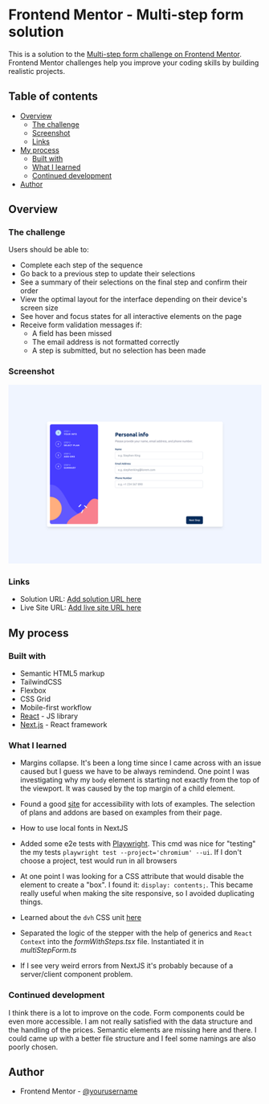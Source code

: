 # Frontend Mentor - Multi-step form solution

This is a solution to the [Multi-step form challenge on Frontend Mentor](https://www.frontendmentor.io/challenges/multistep-form-YVAnSdqQBJ). Frontend Mentor challenges help you improve your coding skills by building realistic projects.

## Table of contents

- [Overview](#overview)
  - [The challenge](#the-challenge)
  - [Screenshot](#screenshot)
  - [Links](#links)
- [My process](#my-process)
  - [Built with](#built-with)
  - [What I learned](#what-i-learned)
  - [Continued development](#continued-development)
- [Author](#author)

## Overview

### The challenge

Users should be able to:

- Complete each step of the sequence
- Go back to a previous step to update their selections
- See a summary of their selections on the final step and confirm their order
- View the optimal layout for the interface depending on their device's screen size
- See hover and focus states for all interactive elements on the page
- Receive form validation messages if:
  - A field has been missed
  - The email address is not formatted correctly
  - A step is submitted, but no selection has been made

### Screenshot

![](./screenshot.png)

### Links

- Solution URL: [Add solution URL here](https://github.com/stchristian/multi-step-form-main)
- Live Site URL: [Add live site URL here](https://multi-step-form-main-blush.vercel.app/)

## My process

### Built with

- Semantic HTML5 markup
- TailwindCSS
- Flexbox
- CSS Grid
- Mobile-first workflow
- [React](https://reactjs.org/) - JS library
- [Next.js](https://nextjs.org/) - React framework

### What I learned

- Margins collapse. It's been a long time since I came across with an issue caused but I guess we have to be always remindend. One point I was investigating why my `body` element is starting not exactly from the top of the viewport. It was caused by the top margin of a child element.

- Found a good [site](https://www.w3.org/WAI/ARIA/apg/) for accessibility with lots of examples. The selection of plans and addons are based on examples from their page.

- How to use local fonts in NextJS

- Added some e2e tests with [Playwright](https://playwright.dev/). This cmd was nice for "testing" the my tests `playwright test --project='chromium' --ui`. If I don't choose a project, test would run in all browsers

- At one point I was looking for a CSS attribute that would disable the element to create a "box". I found it: `display: contents;`. This became really useful when making the site responsive, so I avoided duplicating things.

- Learned about the `dvh` CSS unit [here](https://dev.to/frehner/css-vh-dvh-lvh-svh-and-vw-units-27k4)

- Separated the logic of the stepper with the help of generics and `React Context` into the _formWithSteps.tsx_ file. Instantiated it in _multiStepForm.ts_

- If I see very weird errors from NextJS it's probably because of a server/client component problem.

### Continued development

I think there is a lot to improve on the code. Form components could be even more accessible. I am not really satisfied with the data structure and the handling of the prices. Semantic elements are missing here and there. I could came up with a better file structure and I feel some namings are also poorly chosen.

## Author

- Frontend Mentor - [@yourusername](https://www.frontendmentor.io/profile/stchristian)
